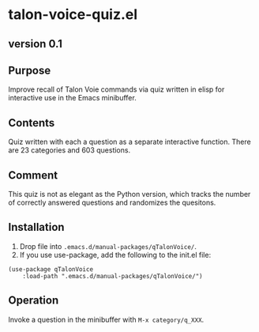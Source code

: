 # talon-voice-quiz.el

## version 0.1

## Purpose
Improve recall of Talon Voie commands via quiz written in elisp for interactive use in the Emacs minibuffer.

## Contents
Quiz written with each a question as a separate interactive function.
There are 23 categories and 603 questions.


## Comment
This quiz is not as elegant as the Python version, which tracks the number of correctly answered questions and randomizes the quesitons.

## Installation

1. Drop file into `.emacs.d/manual-packages/qTalonVoice/`.
2. If you use use-package, add the following to the init.el file:

```elisp
(use-package qTalonVoice
    :load-path ".emacs.d/manual-packages/qTalonVoice/")
```

## Operation

Invoke a question in the minibuffer with `M-x category/q_XXX`.

